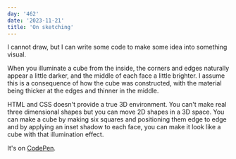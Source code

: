 ```yaml
---
day: '462'
date: '2023-11-21'
title: 'On sketching'
---
```


I cannot draw, but I can write some code to make some idea into something visual.

When you illuminate a cube from the inside, the corners and edges naturally appear a little darker, and the middle of each face a little brighter. I assume this is a consequence of how the cube was constructed, with the material being thicker at the edges and thinner in the middle.

HTML and CSS doesn't provide a true 3D environment. You can't make real three dimensional shapes but you can move 2D shapes in a 3D space. You can make a cube by making six squares and positioning them edge to edge and by applying an inset shadow to each face, you can make it look like a cube with that illumination effect.

It's on [CodePen](https://codepen.io/alanshortis/pen/OJdvNEK?editors=0100).
